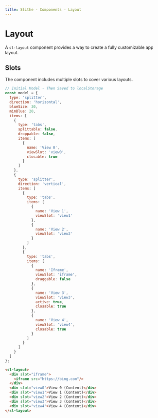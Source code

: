 ```yaml
---
title: Slithe - Components - Layout
---
```

# Layout

A `sl-layout` component provides a way to create a fully customizable app layout.

## Slots

The component includes multiple slots to cover various layouts.

<Preview title="Playground">
  <PlaygroundLayout/>
</Preview>

``` javascript
// Initial Model - Then Saved to localStorage
const model = {
  type: 'splitter',
  direction: 'horizontal',
  blueSize: 30,
  minBlue: 20,
  items: [
    {
      type: 'tabs',
      splittable: false,
      droppable: false,
      items: [
        {
          name: 'View 0',
          viewSlot: 'view0',
          closable: true
        }
      ]
    },
    {
      type: 'splitter',
      direction: 'vertical',
      items: [
        {
          type: 'tabs',
          items: [
            {
              name: 'View 1',
              viewSlot: 'view1'
            },
            {
              name: 'View 2',
              viewSlot: 'view2'
            }
          ]
        },
        {
          type: 'tabs',
          items: [
            {
              name: 'Iframe',
              viewSlot: 'iframe',
              draggable: false
            },
            {
              name: 'View 3',
              viewSlot: 'view3',
              active: true,
              closable: true
            },
            {
              name: 'View 4',
              viewSlot: 'view4',
              closable: true
            }
          ]
        }
      ]
    }
  ]
};
```

``` html
<sl-layout>
  <div slot="iframe">
    <iframe src="https://bing.com"/>
  </div>
  <div slot="view0">View 0 (Content)</div>
  <div slot="view1">View 1 (Content)</div>
  <div slot="view2">View 2 (Content)</div>
  <div slot="view3">View 3 (Content)</div>
  <div slot="view4">View 4 (Content)</div>
</sl-layout>
```
